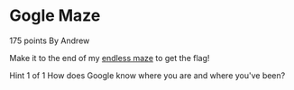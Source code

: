 # Gogle Maze

175 points By Andrew

Make it to the end of my [endless maze](https://docs.google.com/forms/d/e/1FAIpQLScDtR-LxqgjFNHmrNWKX433gdEtN2WfeEqn9o8Y0avTbkxoBw/viewform) to get the flag!

Hint 1 of 1
How does Google know where you are and where you've been?
